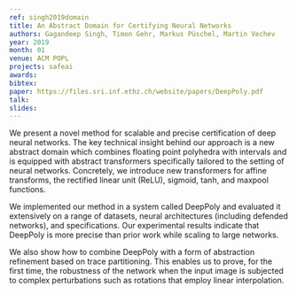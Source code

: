 ```yaml
---
ref: singh2019domain
title: An Abstract Domain for Certifying Neural Networks
authors: Gagandeep Singh, Timon Gehr, Markus Püschel, Martin Vechev
year: 2019
month: 01
venue: ACM POPL
projects: safeai
awards:
bibtex:
paper: https://files.sri.inf.ethz.ch/website/papers/DeepPoly.pdf
talk: 
slides: 
---
```


We present a novel method for scalable and precise certification of deep neural networks. The key technical insight behind our approach is a new abstract domain which combines floating point polyhedra with intervals and is equipped with abstract transformers specifically tailored to the setting of neural networks. Concretely, we introduce new transformers for affine transforms, the rectified linear unit (ReLU), sigmoid, tanh, and maxpool functions.

We implemented our method in a system called DeepPoly and evaluated it extensively on a range of datasets, neural architectures (including defended networks), and specifications. Our experimental results indicate that DeepPoly is more precise than prior work while scaling to large networks.

We also show how to combine DeepPoly with a form of abstraction refinement based on trace partitioning. This enables us to prove, for the first time, the robustness of the network when the input image is subjected to complex perturbations such as rotations that employ linear interpolation.
